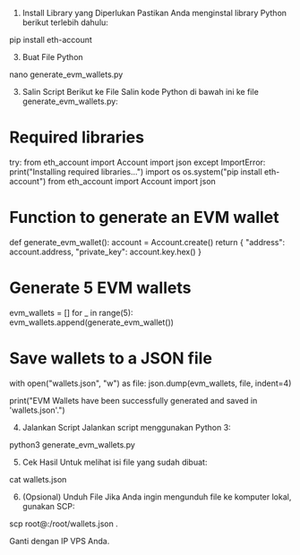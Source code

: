 1. Install Library yang Diperlukan
Pastikan Anda menginstal library Python berikut terlebih dahulu:

  pip install eth-account

3. Buat File Python
   
nano generate_evm_wallets.py

3. Salin Script Berikut ke File
Salin kode Python di bawah ini ke file generate_evm_wallets.py:

# Required libraries
try:
    from eth_account import Account
    import json
except ImportError:
    print("Installing required libraries...")
    import os
    os.system("pip install eth-account")
    from eth_account import Account
    import json

# Function to generate an EVM wallet
def generate_evm_wallet():
    account = Account.create()
    return {
        "address": account.address,
        "private_key": account.key.hex()
    }

# Generate 5 EVM wallets
evm_wallets = []
for _ in range(5):
    evm_wallets.append(generate_evm_wallet())

# Save wallets to a JSON file
with open("wallets.json", "w") as file:
    json.dump(evm_wallets, file, indent=4)

print("EVM Wallets have been successfully generated and saved in 'wallets.json'.")

4. Jalankan Script
Jalankan script menggunakan Python 3:

python3 generate_evm_wallets.py

5. Cek Hasil
Untuk melihat isi file yang sudah dibuat:

cat wallets.json

6. (Opsional) Unduh File
Jika Anda ingin mengunduh file ke komputer lokal, gunakan SCP:

scp root@<IP-ADDRESS>:/root/wallets.json .


Ganti <IP-ADDRESS> dengan IP VPS Anda.

